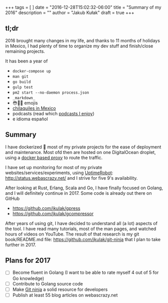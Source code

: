 +++
tags = [
]
date = "2016-12-28T15:02:32-06:00"
title = "Summary of my 2016"
description = ""
author = "Jakub Kułak"
draft = true
+++

## tl;dr

2016 brought many changes in my life, and thanks to 11 months of holidays in Mexico, I had plenty of time to organize my dev stuff and finish/close remaining projects.

It has been a year of

- `docker-compose up`
- `man git`
- `go build`
- `gulp test`
- `pm2 start --no-daemon process.json`
- `_markdown_`
- 😳👌🏻 emojis
- [chilaquiles in Mexico](https://www.instagram.com/iamchilaquiles/)
- podcasts (read which [podcasts I enjoy](/2016/12/11/podcasts-i-enjoy))
- e idioma español

## Summary

I have dockerized 🐳 most of my private projects for the ease of deployment and maintenance. Most ofd then are hosted on one DigitalOcean droplet, using a [docker based proxy](https://github.com/jkulak/docker-hub-proxy) to route the traffic.

I have set up monitoring for most of my private websites/services/experiments, using [UptimeRobot](https://uptimerobot.com/): http://status.webascrazy.net/ and I strive for five 9's availability.

After looking at Rust, Erlang, Scala and Go, I have finally focused on Golang, and I will definitely continue in 2017. Some code is already out there on GitHub

* https://github.com/jkulak/gpress
* https://github.com/jkulak/gcompressor

After years of using git, I have decided to understand all (a lot) aspects of the tool. I have read many tutorials, most of the man pages, and watched hours of videos on YouTube. The result of that research is my git book/README.md file: https://github.com/jkulak/git-ninja that I plan to take further in 2017.

## Plans for 2017
- [ ] Become fluent in Golang (I want to be able to rate myself 4 out of 5 for Go knowledge)
- [ ] Contribute to Golang source code
- [ ] Make [Git ninja](https://github.com/jkulak/git-ninja) a solid resource for developers
- [ ] Publish at least 55 blog articles on webascrazy.net

